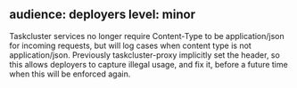audience: deployers
level: minor
---
Taskcluster services no longer require Content-Type to be application/json for incoming requests, but will log cases when content type is not application/json. Previously taskcluster-proxy implicitly set the header, so this allows deployers to capture illegal usage, and fix it, before a future time when this will be enforced again.
